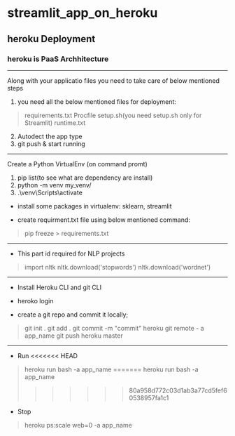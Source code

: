 # streamlit_app_on_heroku
## heroku Deployment

### heroku is PaaS Archhitecture
______________________________________
Along with your applicatio files you need to take care of below mentioned steps
1. you need all the below mentioned files for deployment:
> requirements.txt
> Procfile
> setup.sh(you need setup.sh only for Streamlit)
> runtime.txt
2. Autodect the app type
3. git push & start running

---------------------------------------------

Create a Python VirtualEnv
(on command promt)

1. pip list(to see what are dependency are install)
2. python -m venv my_venv/
3. .\venv\Scripts\activate

- install some packages in virtualenv: sklearn, streamlit

- create requirment.txt file using below mentioned command:
> pip freeze > requirements.txt

------------------------------------------------------
- This part id required for NLP projects

> import nltk
> nltk.download('stopwords')
> nltk.download('wordnet')

------------------------------------------------------
- Install Heroku CLI and git CLI

- heroko login

- create a git repo and commit it locally;
> git init .
> git add .
> git commit -m "commit"
> heroku git remote - a app_name
> git push heroku master

------------------------------------------------------
- Run 
<<<<<<< HEAD
> heroku run bash -a app_name 
=======
> heroku run bash -a app_name
>>>>>>> 80a958d772c03d1ab3a77cd5fef60538957fa1c1

- Stop
> heroku ps:scale web=0 -a app_name
